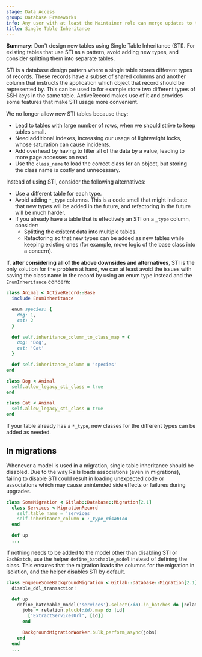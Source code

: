 ```yaml
---
stage: Data Access
group: Database Frameworks
info: Any user with at least the Maintainer role can merge updates to this content. For details, see https://docs.gitlab.com/ee/development/development_processes.html#development-guidelines-review.
title: Single Table Inheritance
---
```


**Summary:** Don't design new tables using Single Table Inheritance (STI). For existing tables that use STI as a pattern, avoid adding new types, and consider splitting them into separate tables.

STI is a database design pattern where a single table stores
different types of records. These records have a subset of shared columns and another column
that instructs the application which object that record should be represented by.
This can be used to for example store two different types of SSH keys in the same
table. ActiveRecord makes use of it and provides some features that make STI usage
more convenient.

We no longer allow new STI tables because they:

- Lead to tables with large number of rows, when we should strive to keep tables small.
- Need additional indexes, increasing our usage of lightweight locks, whose saturation can cause incidents.
- Add overhead by having to filter all of the data by a value, leading to more page accesses on read.
- Use the `class_name` to load the correct class for an object, but storing
  the class name is costly and unnecessary.

Instead of using STI, consider the following alternatives:

- Use a different table for each type.
- Avoid adding `*_type` columns. This is a code smell that might indicate that new types will be added in the future, and refactoring in the future will be much harder.
- If you already have a table that is effectively an STI on a `_type` column, consider:
  - Splitting the existent data into multiple tables.
  - Refactoring so that new types can be added as new tables while keeping existing ones (for example, move logic of the base class into a concern).

If, **after considering all of the above downsides and alternatives**, STI
is the only solution for the problem at hand, we can at least avoid the
issues with saving the class name in the record by using an enum type
instead and the `EnumInheritance` concern:

```ruby
class Animal < ActiveRecord::Base
  include EnumInheritance

  enum species: {
    dog: 1,
    cat: 2
  }

  def self.inheritance_column_to_class_map = {
    dog: 'Dog',
    cat: 'Cat'
  }

  def self.inheritance_column = 'species'
end

class Dog < Animal
  self.allow_legacy_sti_class = true
end

class Cat < Animal
  self.allow_legacy_sti_class = true
end
```

If your table already has a `*_type`, new classes for the different types can be added as needed.

## In migrations

Whenever a model is used in a migration, single table inheritance should be disabled.
Due to the way Rails loads associations (even in migrations), failing to disable STI
could result in loading unexpected code or associations which may cause unintended
side effects or failures during upgrades.

```ruby
class SomeMigration < Gitlab::Database::Migration[2.1]
  class Services < MigrationRecord
    self.table_name = 'services'
    self.inheritance_column = :_type_disabled
  end

  def up
  ...
```

If nothing needs to be added to the model other than disabling STI or `EachBatch`,
use the helper `define_batchable_model` instead of defining the class.
This ensures that the migration loads the columns for the migration in isolation,
and the helper disables STI by default.

```ruby
class EnqueueSomeBackgroundMigration < Gitlab::Database::Migration[2.1]
  disable_ddl_transaction!

  def up
    define_batchable_model('services').select(:id).in_batches do |relation|
      jobs = relation.pluck(:id).map do |id|
        ['ExtractServicesUrl', [id]]
      end

      BackgroundMigrationWorker.bulk_perform_async(jobs)
    end
  end
  ...
```

